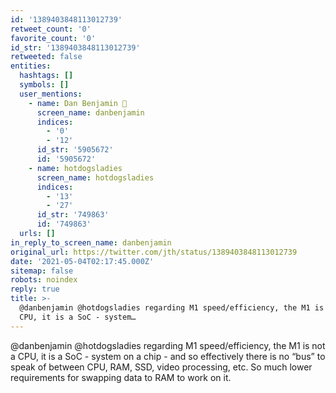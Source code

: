 ```yaml
---
id: '1389403848113012739'
retweet_count: '0'
favorite_count: '0'
id_str: '1389403848113012739'
retweeted: false
entities:
  hashtags: []
  symbols: []
  user_mentions:
    - name: Dan Benjamin 👻
      screen_name: danbenjamin
      indices:
        - '0'
        - '12'
      id_str: '5905672'
      id: '5905672'
    - name: hotdogsladies
      screen_name: hotdogsladies
      indices:
        - '13'
        - '27'
      id_str: '749863'
      id: '749863'
  urls: []
in_reply_to_screen_name: danbenjamin
original_url: https://twitter.com/jth/status/1389403848113012739
date: '2021-05-04T02:17:45.000Z'
sitemap: false
robots: noindex
reply: true
title: >-
  @danbenjamin @hotdogsladies regarding M1 speed/efficiency, the M1 is not a
  CPU, it is a SoC - system…
---
```


@danbenjamin @hotdogsladies regarding M1 speed/efficiency, the M1 is not a CPU, it is a SoC - system on a chip - and so effectively there is no “bus” to speak of between CPU, RAM, SSD, video processing, etc. So much lower requirements for swapping data to RAM to work on it.